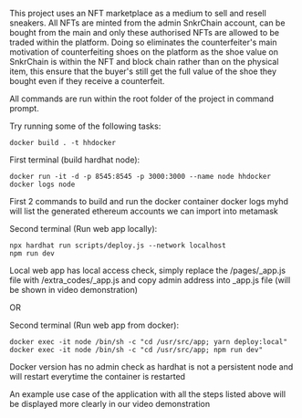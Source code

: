 This project uses an NFT marketplace as a medium to sell and resell sneakers. All NFTs are minted from the admin SnkrChain account, can be bought from the main and only these authorised NFTs are allowed to be traded within the platform. 
Doing so eliminates the counterfeiter's main motivation of counterfeiting shoes on the platform as the shoe value on SnkrChain is within the NFT and block chain rather than on the physical item, this ensure that the buyer's still get the full value of the shoe they bought even if they receive a counterfeit.

All commands are run within the root folder of the project in command prompt.

Try running some of the following tasks:

```Build Docker Image
docker build . -t hhdocker
```

First terminal (build hardhat node):
```Build Docker Image
docker run -it -d -p 8545:8545 -p 3000:3000 --name node hhdocker
docker logs node
```
First 2 commands to build and run the docker container
docker logs myhd will list the generated ethereum accounts we can import into metamask

Second terminal (Run web app locally):
```Run web client
npx hardhat run scripts/deploy.js --network localhost
npm run dev
```
Local web app has local access check, simply replace the /pages/_app.js file with /extra_codes/_app.js and copy admin address into _app.js file (will be shown in video demonstration)

OR

Second terminal (Run web app from docker):
```Run web client
docker exec -it node /bin/sh -c "cd /usr/src/app; yarn deploy:local"
docker exec -it node /bin/sh -c "cd /usr/src/app; npm run dev"
```

Docker version has no admin check as hardhat is not a persistent node and will restart everytime the container is restarted

An example use case of the application with all the steps listed above will be displayed more clearly in our video demonstration
